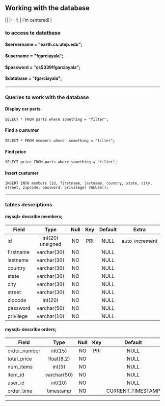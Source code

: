 ## Working with the database
|| <!-- empty table header -->
|:--:| <!-- table header/body separator with center formatting -->
| I'm centered! | <!-- cell gets column's alignment -->
### to access te datatbase

####      $servername = "earth.cs.utep.edu";
####      $username = "fgarciayala";
####      $password = "cs5339!fgarciayala";
####      $database = "fgarciayala";
---
### Queries to work with the database

#### Display car parts
```mysql
SELECT * FROM parts where something = "filter";
```

#### Find a custumer
```mysql
SELECT * FROM members where  something = "filter";
```

#### Find price
```mysql
SELECT price FROM parts where something = "filter";
```

#### Insert custumer
```mysql
INSERT INTO members (id, firstname, lastname, country, state, city, street, zipcode, password, privilege) VALUES();
```
---
### tables descriptions

#### mysql> describe members;

| Field     | Type             | Null | Key | Default | Extra          |
|-----------|:----------------:|:----:|:---:|:-------:|:--------------:|
| id        | int(20) unsigned | NO   | PRI | NULL    | auto_increment |
| firstname | varchar(30)      | NO   |     | NULL    |                |
| lastname  | varchar(30)      | NO   |     | NULL    |                |
| country   | varchar(30)      | NO   |     | NULL    |                |
| state     | varchar(30)      | NO   |     | NULL    |                |
| city      | varchar(30)      | NO   |     | NULL    |                |
| street    | varchar(30)      | NO   |     | NULL    |                |
| zipcode   | int(20)          | NO   |     | NULL    |                |
| password  | varchar(50)      | NO   |     | NULL    |                |
| privilege | varchar(10)      | NO   |     | NULL    |                |


#### mysql> describe orders;

| Field        | Type        | Null | Key | Default           | Extra |
|--------------|:-----------:|:----:|:---:|:-----------------:|:-----:|
| order_number | int(15)     | NO   | PRI | NULL              |       |
| total_price  | float(8,2)  | NO   |     | NULL              |       |
| num_items    | int(5)      | NO   |     | NULL              |       |
| item_id      | varchar(50) | NO   |     | NULL              |       |
| user_id      | int(10)     | NO   |     | NULL              |       |
| order_time   | timestamp   | NO   |     | CURRENT_TIMESTAMP |       |
---
